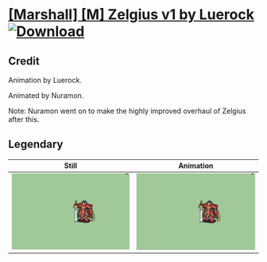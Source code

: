 # [\[Marshall\] \[M\] Zelgius v1 by Luerock](./) [![Download](https://img.shields.io/badge/Download--red?style=social&logo=github)](https://minhaskamal.github.io/DownGit/#/home?url=https://github.com/Klokinator/FE-Repo/tree/main/Battle%20Animations%2FInfantry%20-%20Knights%2C%20Generals%2C%20Armors%2F%5BMarshall%5D%20%5BM%5D%20Zelgius%20v1%20by%20Luerock%2F8.%20Legendary%20Sword%20(Alondite))

## Credit

Animation by Luerock.

Animated by Nuramon.

Note: Nuramon went on to make the highly improved overhaul of Zelgius after this.

## Legendary

| Still | Animation |
| :---: | :-------: |
| ![Legendary still](./Legendary_000.png) | ![Legendary animation](./Legendary.gif) |
